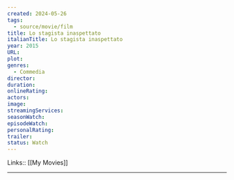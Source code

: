 ```yaml
---
created: 2024-05-26
tags:
  - source/movie/film
title: Lo stagista inaspettato
italianTitle: Lo stagista inaspettato
year: 2015
URL: 
plot: 
genres:
  - Commedia
director: 
duration: 
onlineRating: 
actors: 
image: 
streamingServices: 
seasonWatch: 
episodeWatch: 
personalRating: 
trailer: 
status: Watch
---
```

Links:: [[My Movies]]

---


